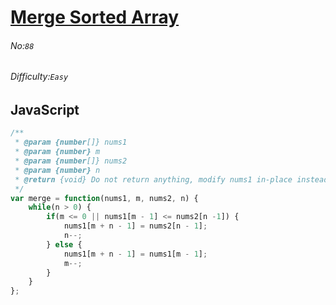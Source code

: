 # [Merge Sorted Array](https://leetcode.com/problems/merge-sorted-array/)
###### No:`88`
###### Difficulty:`Easy`
## JavaScript

```javascript
/**
 * @param {number[]} nums1
 * @param {number} m
 * @param {number[]} nums2
 * @param {number} n
 * @return {void} Do not return anything, modify nums1 in-place instead.
 */
var merge = function(nums1, m, nums2, n) {
    while(n > 0) {
        if(m <= 0 || nums1[m - 1] <= nums2[n -1]) {
            nums1[m + n - 1] = nums2[n - 1];
            n--;
        } else {
            nums1[m + n - 1] = nums1[m - 1];
            m--;
        }
    }
};
```
